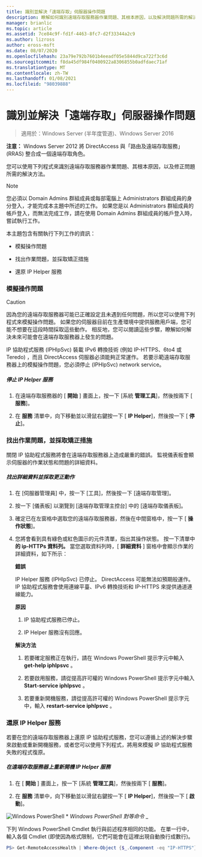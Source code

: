 ```yaml
---
title: 識別並解決「遠端存取」伺服器操作問題
description: 瞭解如何識別遠端存取服務器作業問題、其根本原因，以及解決問題所需的解決方法。
manager: brianlic
ms.topic: article
ms.assetid: 7ce84c9f-fd1f-4463-8fc7-d2f33344a2c9
ms.author: lizross
author: eross-msft
ms.date: 08/07/2020
ms.openlocfilehash: 23a79e792b7601b4eeadf05e5844d9ca722f3c6d
ms.sourcegitcommit: f8da45df984f0400922a8306855b0adfdaec71af
ms.translationtype: MT
ms.contentlocale: zh-TW
ms.lasthandoff: 01/08/2021
ms.locfileid: "98039888"
---
```

# <a name="identify-and-resolve-remote-access-server-operations-problems"></a>識別並解決「遠端存取」伺服器操作問題

>適用於：Windows Server (半年度管道)、Windows Server 2016

**注意：** Windows Server 2012 將 DirectAccess 與「路由及遠端存取服務」(RRAS) 整合成一個遠端存取角色。

您可以使用下列程式來識別遠端存取服務器作業問題、其根本原因，以及修正問題所需的解決方法。

> [!NOTE]
> 您必須以 Domain Admins 群組成員或每部電腦上 Administrators 群組成員的身分登入，才能完成本主題中所述的工作。 如果您是以 Administrators 群組成員的帳戶登入，而無法完成工作，請在使用 Domain Admins 群組成員的帳戶登入時，嘗試執行工作。

本主題包含有關執行下列工作的資訊：

- 模擬操作問題

- 找出作業問題，並採取矯正措施

- 還原 IP Helper 服務

### <a name="simulate-an-operations-issue"></a><a name="BKMK_Simulate"></a>模擬操作問題

> [!CAUTION]
> 因為您的遠端存取服務器可能已正確設定且未遇到任何問題，所以您可以使用下列程式來模擬操作問題。 如果您的伺服器目前在生產環境中提供服務用戶端，您可能不想要在這段時間採取這些動作。 相反地，您可以閱讀這些步驟，瞭解如何解決未來可能會在遠端存取服務器上發生的問題。

IP 協助程式服務 (IPHlpSvc) 裝載 IPv6 轉換技術 (例如 IP-HTTPS、6to4 或 Teredo) ，而且 DirectAccess 伺服器必須能夠正常運作。 若要示範遠端存取服務器上的模擬操作問題，您必須停止 (IPHlpSvc) network service。

##### <a name="to-stop-the-ip-helper-service"></a>停止 IP Helper 服務

1.  在遠端存取服務器的 [ **開始** ] 畫面上，按一下 [系統 **管理工具**]，然後按兩下 [ **服務**]。

2.  在 **服務** 清單中，向下移動並以滑鼠右鍵按一下 [ **IP Helper**]，然後按一下 [ **停止**]。

### <a name="identify-the-operations-issue-and-take-corrective-action"></a><a name="BKMK_Identify"></a>找出作業問題，並採取矯正措施
關閉 IP 協助程式服務將會在遠端存取服務器上造成嚴重的錯誤。 監視儀表板會顯示伺服器的作業狀態和問題的詳細資料。

##### <a name="to-identify-the-details-and-take-corrective-action"></a>找出詳細資料並採取更正動作

1.  在 [伺服器管理員] 中，按一下 [工具]，然後按一下 [遠端存取管理]。

2.  按一下 [儀表板] 以瀏覽到 [遠端存取管理主控台] 中的 [遠端存取儀表板]。

3.  確定已在左窗格中選取您的遠端存取服務器，然後在中間窗格中，按一下 [ **操作狀態**]。

4.  您將會看到具有綠色或紅色圖示的元件清單，指出其操作狀態。 按一下清單中 **的 ip-HTTPs 資料列。** 當您選取資料列時，[ **詳細資料** ] 窗格中會顯示作業的詳細資料，如下所示：

    **錯誤**

    IP Helper 服務 (IPHlpSvc) 已停止。 DirectAccess 可能無法如預期般運作。 IP 協助程式服務會使用連線平臺、IPv6 轉換技術和 IP-HTTPS 來提供通道連線能力。

    **原因**

    1.  IP 協助程式服務已停止。

    2.  IP Helper 服務沒有回應。

    **解決方法**

    1.  若要確定服務正在執行，請在 Windows PowerShell 提示字元中輸入 **get-help iphlpsvc** 。

    2.  若要啟用服務，請從提高許可權的 Windows PowerShell 提示字元中輸入 **Start-service iphlpsvc** 。

    3.  若要重新開機服務，請從提高許可權的 Windows PowerShell 提示字元中，輸入 **restart-service iphlpsvc** 。

### <a name="restore-the-ip-helper-service"></a><a name="BKMK_Restart"></a>還原 IP Helper 服務
若要在您的遠端存取服務器上還原 IP 協助程式服務，您可以遵循上述的解決步驟來啟動或重新開機服務，或者您可以使用下列程式，將用來模擬 IP 協助程式服務失敗的程式復原。

##### <a name="to-restart-the-ip-helper-service-on-the-remote-access-server"></a>在遠端存取服務器上重新開機 IP Helper 服務

1.  在 [ **開始** ] 畫面上，按一下 [系統 **管理工具**]，然後按兩下 [ **服務**]。

2.  在 **服務** 清單中，向下移動並以滑鼠右鍵按一下 [ **IP Helper**]，然後按一下 [ **啟動**]。

![Windows PowerShell ](../../../media/Identify-and-resolve-Remote-Access-server-operations-problems/PowerShellLogoSmall.gif) * *_<em>Windows PowerShell 對等命令</em>_* _

下列 Windows PowerShell Cmdlet 執行與前述程序相同的功能。 在單一行中，輸入各個 Cmdlet (即使因為格式限制，它們可能會在這裡出現自動換行成數行)。

```PowerShell
PS> Get-RemoteAccessHealth | Where-Object {$_.Component -eq "IP-HTTPS"} | Format-List -Property _
```

